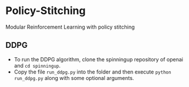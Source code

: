 # Policy-Stitching

Modular Reinforcement Learning with policy stitching

## DDPG

* To run the DDPG algorithm, clone the spinningup repository of openai and `cd spinningup`.
* Copy the file `run_ddpg.py` into the folder and then execute `python run_ddpg.py` along with some optional arguments.